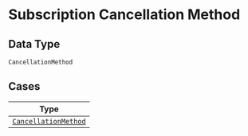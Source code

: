 
# Subscription Cancellation Method

## Data Type

`CancellationMethod`

## Cases

| Type |
|  --- |
| [`CancellationMethod`](../../../doc/models/cancellation-method.md) |

